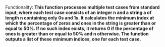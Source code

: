 Functionality: **This function processes multiple test cases from standard input, where each test case consists of an integer n and a string a of length n containing only 0s and 1s. It calculates the minimum index at which the percentage of zeros and ones in the string is greater than or equal to 50%. If no such index exists, it returns 0 if the percentage of ones is greater than or equal to 50% and n otherwise. The function outputs a list of these minimum indices, one for each test case.**